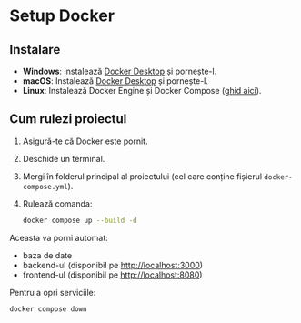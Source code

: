 # Setup Docker

## Instalare

- **Windows**: Instalează [Docker Desktop](https://www.docker.com/products/docker-desktop) și pornește-l.
- **macOS**: Instalează [Docker Desktop](https://www.docker.com/products/docker-desktop) și pornește-l.
- **Linux**: Instalează Docker Engine și Docker Compose ([ghid aici](https://docs.docker.com/engine/install/)).

## Cum rulezi proiectul

1. Asigură-te că Docker este pornit.
2. Deschide un terminal.
3. Mergi în folderul principal al proiectului (cel care conține fișierul `docker-compose.yml`).
4. Rulează comanda:

   ```bash
   docker compose up --build -d
   ```

Aceasta va porni automat:
- baza de date
- backend-ul (disponibil pe [http://localhost:3000](http://localhost:3000))
- frontend-ul (disponibil pe [http://localhost:8080](http://localhost:8080))

Pentru a opri serviciile:

```bash
docker compose down
```
